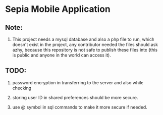 # Sepia Mobile Application

## Note:

1. This project needs a mysql database and also a php file to run,
   which doesn't exist in the project, any contributor needed the files should ask azhy, because this repository is not safe to publish these files into (this is public and anyone in the world can access it).

## TODO:

1.  password encryption in transferring to the server and also while checking

2.  storing user ID in shared preferences should be more secure.

3.  use @ symbol in sql commands to make it more secure if needed.
